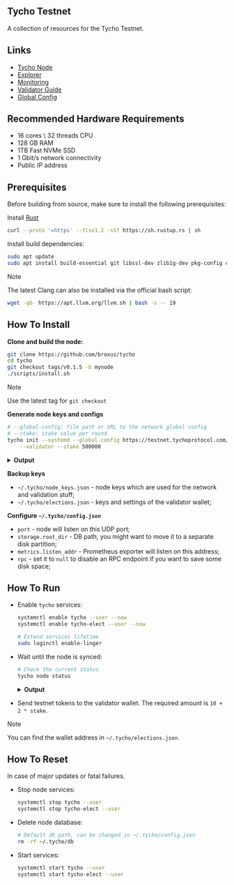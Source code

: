 ## Tycho Testnet

A collection of resources for the Tycho Testnet.

## Links
* [Tycho Node](https://github.com/broxus/tycho)
* [Explorer](https://testnet.tychoprotocol.com)
* [Monitoring](https://monitoring.tychoprotocol.com)
* [Validator Guide](https://github.com/broxus/tycho/blob/master/docs/validator.md)
* [Global Config](/global-config.json)

## Recommended Hardware Requirements

- 16 cores \ 32 threads CPU
- 128 GB RAM
- 1TB Fast NVMe SSD
- 1 Gbit/s network connectivity
- Public IP address

## Prerequisites

Before building from source, make sure to install the following prerequisites:

Install [Rust](https://www.rust-lang.org/tools/install)
```bash
curl --proto '=https' --tlsv1.2 -sSf https://sh.rustup.rs | sh
```

Install build dependencies:
```bash
sudo apt update
sudo apt install build-essential git libssl-dev zlib1g-dev pkg-config clang jq lld
```

> [!NOTE]
> The latest Clang can also be installed via the official bash script:
> ```bash
> wget -qO- https://apt.llvm.org/llvm.sh | bash -s -- 19
> ```

## How To Install

**Clone and build the node:**
```bash
git clone https://github.com/broxus/tycho
cd tycho
git checkout tags/v0.1.5 -b mynode
./scripts/install.sh
```

> [!NOTE]
> Use the latest tag for `git checkout`

**Generate node keys and configs**

```bash
# --global-config: file path or URL to the network global config
# --stake: stake value per round
tycho init --systemd --global-config https://testnet.tychoprotocol.com/global-config.json \
    --validator --stake 500000
```

<details><summary><b>Output</b></summary>
<p>

```json
{
 "node_keys": {
   "public": "18794f07dfdca1e4a2ffa655bbe5da4d396852d7ea8e55e4f92e60d209d3ae1f",
   "path": "/home/my/.tycho/node_keys.json",
   "updated": true
 },
 "elections": {
   "wallet": "-1:eb1c97aa93dbb01ac6000ace8e7f08a8b8f0078ee53d861f2e924abcd7ca2c4c",
   "public": "344659d1171701530b61f475c0795657bfacaf5a7e850050c5be2c8235d3689d",
   "stake": "500000",
   "path": "/home/my/.tycho/elections.json",
   "updated": true
 },
 "node_config": {
   "path": "/home/my/.tycho/config.json",
   "updated": true
 },
 "global_config": {
   "path": "/home/my/.tycho/global-config.json",
   "updated": true
 },
 "systemd": {
   "tycho-elect": {
     "path": "/home/my/.config/systemd/my/tycho-elect.service",
     "updated": true
   },
   "tycho": {
     "path": "/home/my/.config/systemd/my/tycho.service",
     "updated": true
   }
 }
}
```
</p>
</details>



**Backup keys**

- `~/.tycho/node_keys.json` - node keys which are used for the network and validation stuff;
- `~/.tycho/elections.json` - keys and settings of the validator wallet;

**Configure `~/.tycho/config.json`**

- `port` - node will listen on this UDP port;
- `storage.root_dir` - DB path, you might want to move it to a separate disk partition;
- `metrics.listen_addr` - Prometheus exporter will listen on this address;
- `rpc` - set it to `null` to disable an RPC endpoint if you want to save some disk space;

## How To Run

- Enable `tycho` services:
  ```bash
  systemctl enable tycho --user --now
  systemctl enable tycho-elect --user --now

  # Extend services lifetime
  sudo loginctl enable-linger
  ```

- Wait until the node is synced:
  ```bash
  # Check the current status
  tycho node status
  ```

  <details><summary><b>Output</b></summary>
  <p>

  ```json
  {
    "tycho_version": "0.1.3",
    "tycho_build": "v0.1.3",
    "public_addr": "1.2.3.4:30000",
    "local_addr": "0.0.0.0:30000",
    "adnl_id": "b947de73cff90aafe5ba17f17b94d05930e1eed8b64f332538ef9480bbfc42d4",
    "collator": {
      "supported_block_version": 50,
      "supported_capabilities": [
        "CapCreateStatsEnabled",
        "CapBounceMsgBody",
        "CapReportVersion",
        "CapShortDequeue",
        "CapFastStorageStat",
        "CapInitCodeHash",
        "CapOffHypercube",
        "CapMyCode",
        "CapFixTupleIndexBug",
        "CapFullBodyInBounced",
        "CapStorageFeeToTvm",
        "CapsTvmBugfixes2022",
        "CapWorkchains",
        "CapStcontNewFormat",
        "CapFastStorageStatBugfix",
        "CapResolveMerkleCell",
        "CapBounceAfterFailedAction",
        "CapFeeInGasUnits",
        "CapSuspendedList"
      ]
    },
    "init_mc_seqno": 0,
    "init_mc_block_id": "-1:8000000000000000:0:795ea223590f5ffa6a687ba090d37c5db6481b9d55b4bce375b0b48568413bf7:5e409bc128e785d56965294c99db2f8918005054d72c2d6a8c4080ee47ecf203",
    "latest_mc_seqno": 294019,
    "latest_mc_block_id": "-1:8000000000000000:294019:1bf1b3684c618a24dbad823453942695ff77a8cb29c7cdc9bb48f91c62bb5150:b7bbe2520bffa5bb02d9297d3f941253588e41e85e9575df4287ddd2d719a6d1",
    "time_diff": 4,
    "is_synced": true,
    "in_current_vset": false,
    "in_next_vset": false,
    "is_elected": false
  }
  ```
  </p>
  </details>



- Send testnet tokens to the validator wallet. The required amount is `10 + 2 * stake`.
> [!NOTE]
> You can find the wallet address in `~/.tycho/elections.json`.

## How To Reset

In case of major updates or fatal failures.

- Stop node services:
  ```bash
  systemctl stop tycho --user
  systemctl stop tycho-elect --user
  ```

- Delete node database:
  ```bash
  # Default db path, can be changed in ~/.tycho/config.json
  rm -rf ~/.tycho/db
  ```

- Start services:
  ```bash
  systemctl start tycho --user
  systemctl start tycho-elect --user
  ```
